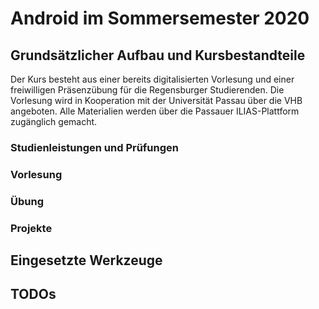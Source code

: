 # Android im Sommersemester 2020
## Grundsätzlicher Aufbau und Kursbestandteile
Der Kurs besteht aus einer bereits digitalisierten Vorlesung und einer freiwilligen Präsenzübung für die Regensburger Studierenden. Die Vorlesung wird in Kooperation mit der Universität Passau über die VHB angeboten. Alle Materialien werden über die Passauer ILIAS-Plattform zugänglich gemacht. 

### Studienleistungen und Prüfungen
### Vorlesung
### Übung
### Projekte
## Eingesetzte Werkzeuge
## TODOs

<!--stackedit_data:
eyJoaXN0b3J5IjpbOTMyMDk0MDE5LDI3ODU5NDEzMCw3NzIyOD
k0ODVdfQ==
-->